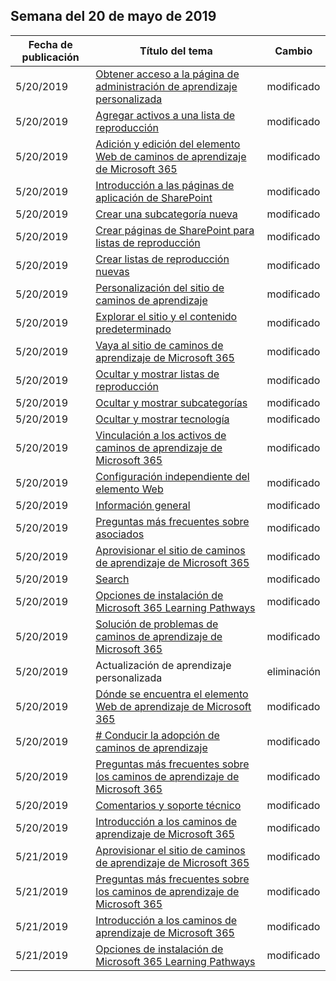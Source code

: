 <!-- This file is generated automatically each week. Changes made to this file will be overwritten.-->




## <a name="week-of-may-20-2019"></a>Semana del 20 de mayo de 2019


| Fecha de publicación |Título del tema | Cambio |
|------|------------|--------|
| 5/20/2019 | [Obtener acceso a la página de administración de aprendizaje personalizada](/Office365/CustomLearning/custom_accessadmin) | modificado |
| 5/20/2019 | [Agregar activos a una lista de reproducción](/Office365/CustomLearning/custom_addassets) | modificado |
| 5/20/2019 | [Adición y edición del elemento Web de caminos de aprendizaje de Microsoft 365](/Office365/CustomLearning/custom_addwebpart) | modificado |
| 5/20/2019 | [Introducción a las páginas de aplicación de SharePoint](/Office365/CustomLearning/custom_apppages) | modificado |
| 5/20/2019 | [Crear una subcategoría nueva](/Office365/CustomLearning/custom_createnewcat) | modificado |
| 5/20/2019 | [Crear páginas de SharePoint para listas de reproducción](/Office365/CustomLearning/custom_createnewpage) | modificado |
| 5/20/2019 | [Crear listas de reproducción nuevas](/Office365/CustomLearning/custom_createnewplaylist) | modificado |
| 5/20/2019 | [Personalización del sitio de caminos de aprendizaje](/Office365/CustomLearning/custom_edithelp) | modificado |
| 5/20/2019 | [Explorar el sitio y el contenido predeterminado](/Office365/CustomLearning/custom_exploresite) | modificado |
| 5/20/2019 | [Vaya al sitio de caminos de aprendizaje de Microsoft 365](/Office365/CustomLearning/custom_goto) | modificado |
| 5/20/2019 | [Ocultar y mostrar listas de reproducción](/Office365/CustomLearning/custom_hideshowplaylists) | modificado |
| 5/20/2019 | [Ocultar y mostrar subcategorías](/Office365/CustomLearning/custom_hideshowsub) | modificado |
| 5/20/2019 | [Ocultar y mostrar tecnología](/Office365/CustomLearning/custom_hideshowtech) | modificado |
| 5/20/2019 | [Vinculación a los activos de caminos de aprendizaje de Microsoft 365](/Office365/CustomLearning/custom_linking) | modificado |
| 5/20/2019 | [Configuración independiente del elemento Web](/Office365/CustomLearning/custom_manualsetup) | modificado |
| 5/20/2019 | [Información general](/Office365/CustomLearning/custom_overview) | modificado |
| 5/20/2019 | [Preguntas más frecuentes sobre asociados](/Office365/CustomLearning/custom_partner) | modificado |
| 5/20/2019 | [Aprovisionar el sitio de caminos de aprendizaje de Microsoft 365](/Office365/CustomLearning/custom_provision) | modificado |
| 5/20/2019 | [Search](/Office365/CustomLearning/custom_search) | modificado |
| 5/20/2019 | [Opciones de instalación de Microsoft 365 Learning Pathways](/Office365/CustomLearning/custom_setupoptions) | modificado |
| 5/20/2019 | [Solución de problemas de caminos de aprendizaje de Microsoft 365](/Office365/CustomLearning/custom_troubleshooting) | modificado |
| 5/20/2019 | Actualización de aprendizaje personalizada | eliminación |
| 5/20/2019 | [Dónde se encuentra el elemento Web de aprendizaje de Microsoft 365](/Office365/CustomLearning/custom_whereiswebpart) | modificado |
| 5/20/2019 | [# Conducir la adopción de caminos de aprendizaje](/Office365/CustomLearning/driveadoption) | modificado |
| 5/20/2019 | [Preguntas más frecuentes sobre los caminos de aprendizaje de Microsoft 365](/Office365/CustomLearning/faq) | modificado |
| 5/20/2019 | [Comentarios y soporte técnico](/Office365/CustomLearning/feedback) | modificado |
| 5/20/2019 | [Introducción a los caminos de aprendizaje de Microsoft 365](/Office365/CustomLearning/index) | modificado |
| 5/21/2019 | [Aprovisionar el sitio de caminos de aprendizaje de Microsoft 365](/Office365/CustomLearning/custom_provision) | modificado |
| 5/21/2019 | [Preguntas más frecuentes sobre los caminos de aprendizaje de Microsoft 365](/Office365/CustomLearning/faq) | modificado |
| 5/21/2019 | [Introducción a los caminos de aprendizaje de Microsoft 365](/Office365/CustomLearning/index) | modificado |
| 5/21/2019 | [Opciones de instalación de Microsoft 365 Learning Pathways](/Office365/CustomLearning/custom_setupoptions) | modificado |

